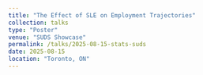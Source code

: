 ```yaml
---
title: "The Effect of SLE on Employment Trajectories"
collection: talks
type: "Poster"
venue: "SUDS Showcase"
permalink: /talks/2025-08-15-stats-suds
date: 2025-08-15
location: "Toronto, ON"
---
```



